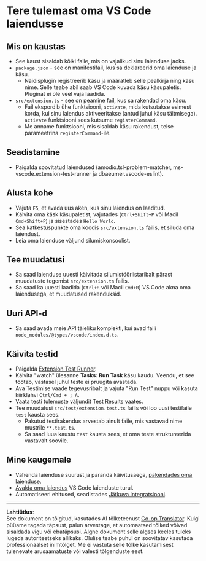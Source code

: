 <!--
CO_OP_TRANSLATOR_METADATA:
{
  "original_hash": "62b2632720dd39ef391d6b60b9b4bfb8",
  "translation_date": "2025-10-11T11:34:39+00:00",
  "source_file": "code/07.Lab/01/Apple/phi3ext/vsc-extension-quickstart.md",
  "language_code": "et"
}
-->
# Tere tulemast oma VS Code laiendusse

## Mis on kaustas

* See kaust sisaldab kõiki faile, mis on vajalikud sinu laienduse jaoks.
* `package.json` - see on manifestifail, kus sa deklareerid oma laienduse ja käsu.
  * Näidisplugin registreerib käsu ja määratleb selle pealkirja ning käsu nime. Selle teabe abil saab VS Code kuvada käsu käsupaletis. Pluginat ei ole veel vaja laadida.
* `src/extension.ts` - see on peamine fail, kus sa rakendad oma käsu.
  * Fail ekspordib ühe funktsiooni, `activate`, mida kutsutakse esimest korda, kui sinu laiendus aktiveeritakse (antud juhul käsu täitmisega). `activate` funktsiooni sees kutsume `registerCommand`.
  * Me anname funktsiooni, mis sisaldab käsu rakendust, teise parameetrina `registerCommand`-ile.

## Seadistamine

* Paigalda soovitatud laiendused (amodio.tsl-problem-matcher, ms-vscode.extension-test-runner ja dbaeumer.vscode-eslint).

## Alusta kohe

* Vajuta `F5`, et avada uus aken, kus sinu laiendus on laaditud.
* Käivita oma käsk käsupaletist, vajutades (`Ctrl+Shift+P` või Macil `Cmd+Shift+P`) ja sisestades `Hello World`.
* Sea katkestuspunkte oma koodis `src/extension.ts` failis, et siluda oma laiendust.
* Leia oma laienduse väljund silumiskonsoolist.

## Tee muudatusi

* Sa saad laienduse uuesti käivitada silumistööriistaribalt pärast muudatuste tegemist `src/extension.ts` failis.
* Sa saad ka uuesti laadida (`Ctrl+R` või Macil `Cmd+R`) VS Code akna oma laiendusega, et muudatused rakenduksid.

## Uuri API-d

* Sa saad avada meie API täieliku komplekti, kui avad faili `node_modules/@types/vscode/index.d.ts`.

## Käivita testid

* Paigalda [Extension Test Runner](https://marketplace.visualstudio.com/items?itemName=ms-vscode.extension-test-runner).
* Käivita "watch" ülesanne **Tasks: Run Task** käsu kaudu. Veendu, et see töötab, vastasel juhul teste ei pruugita avastada.
* Ava Testimise vaade tegevusribalt ja vajuta "Run Test" nuppu või kasuta kiirklahvi `Ctrl/Cmd + ; A`.
* Vaata testi tulemuste väljundit Test Results vaates.
* Tee muudatusi `src/test/extension.test.ts` failis või loo uusi testifaile `test` kausta sees.
  * Pakutud testirakendus arvestab ainult faile, mis vastavad nime mustrile `**.test.ts`.
  * Sa saad luua kaustu `test` kausta sees, et oma teste struktureerida vastavalt soovile.

## Mine kaugemale

* Vähenda laienduse suurust ja paranda käivitusaega, [pakendades oma laienduse](https://code.visualstudio.com/api/working-with-extensions/bundling-extension).
* [Avalda oma laiendus](https://code.visualstudio.com/api/working-with-extensions/publishing-extension) VS Code laienduste turul.
* Automatiseeri ehitused, seadistades [Jätkuva Integratsiooni](https://code.visualstudio.com/api/working-with-extensions/continuous-integration).

---

**Lahtiütlus**:  
See dokument on tõlgitud, kasutades AI tõlketeenust [Co-op Translator](https://github.com/Azure/co-op-translator). Kuigi püüame tagada täpsust, palun arvestage, et automaatsed tõlked võivad sisaldada vigu või ebatäpsusi. Algne dokument selle algses keeles tuleks lugeda autoriteetseks allikaks. Olulise teabe puhul on soovitatav kasutada professionaalset inimtõlget. Me ei vastuta selle tõlke kasutamisest tulenevate arusaamatuste või valesti tõlgenduste eest.